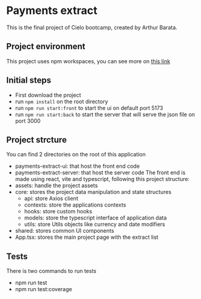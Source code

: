 # Payments extract
This is the final project of Cielo bootcamp, created by Arthur Barata.

## Project environment
This project uses npm workspaces, you can see more on [this link](https://docs.npmjs.com/cli/v7/using-npm/workspaces)

## Initial steps
- First download the project
- run ```npm install``` on the root directory
- run ```npm run start:front``` to start the ui on default port 5173
- run ```npm run start:back``` to start the server that will serve the json file on port 3000

## Project strcture
You can find 2 directories on the root of this application
- payments-extract-ui: that host the front end code
- payments-extract-server: that host the server code
The front end is made using react, vite and typescript, following this project structure:
- assets: handle the project assets
- core: stores the project data manipulation and state structures
    - api: store Axios client
    - contexts: store the applications contexts
    - hooks: store custom hooks
    - models: store the typescript interface of application data
    - utils: store Utils objects like currency and date modifiers
- shared: stores common UI components
- App.tsx: stores the main project page with the extract list

## Tests
There is two commands to run tests
- npm run test
- npm run test:coverage